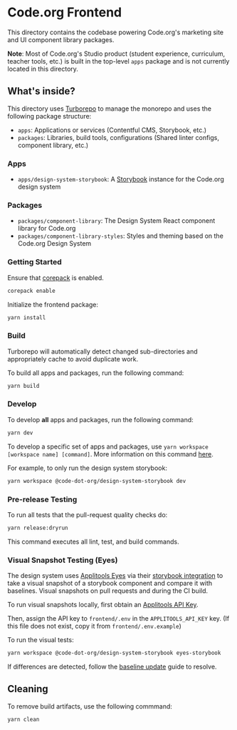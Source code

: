 # Code.org Frontend

This directory contains the codebase powering Code.org's marketing site and UI component library packages.

**Note**: Most of Code.org's Studio product (student experience, curriculum, teacher tools, etc.) is built in the
top-level `apps` package and is not currently located in this directory.

## What's inside?

This directory uses [Turborepo](https://turbo.build/) to manage the monorepo and uses the following package structure:

- `apps`: Applications or services (Contentful CMS, Storybook, etc.)
- `packages`: Libraries, build tools, configurations (Shared linter configs, component library, etc.)

### Apps

- `apps/design-system-storybook`: A [Storybook](https://storybook.js.org/) instance for the Code.org design system

### Packages

- `packages/component-library`: The Design System React component library for Code.org
- `packages/component-library-styles`: Styles and theming based on the Code.org Design System

### Getting Started

Ensure that [corepack](https://nodejs.org/api/corepack.html) is enabled.

```bash
corepack enable
```

Initialize the frontend package:

```bash
yarn install
```

### Build

Turborepo will automatically detect changed sub-directories and appropriately cache to avoid duplicate work.

To build all apps and packages, run the following command:

```bash
yarn build
```

### Develop

To develop **all** apps and packages, run the following command:

```bash
yarn dev
```

To develop a specific set of apps and packages, use `yarn workspace [workspace name] [command]`.
More information on this command [here](https://yarnpkg.com/cli/workspace).

For example, to only run the design system storybook:

```bash
yarn workspace @code-dot-org/design-system-storybook dev
```

### Pre-release Testing

To run all tests that the pull-request quality checks do:

```bash
yarn release:dryrun
```

This command executes all lint, test, and build commands.

### Visual Snapshot Testing (Eyes)

The design system uses [Applitools Eyes](https://applitools.com/platform/eyes/) via their [storybook integration](https://applitools.com/tutorials/sdks/storybook) to take a visual snapshot of a storybook component and
compare it with baselines. Visual snapshots on pull requests and during the CI build.

To run visual snapshots locally, first obtain an [Applitools API Key](https://applitools.com/docs/topics/overview/obtain-api-key.html).

Then, assign the API key to `frontend/.env` in the `APPLITOOLS_API_KEY` key. (If this file does not exist, copy it from `frontend/.env.example`)

To run the visual tests:

```bash
yarn workspace @code-dot-org/design-system-storybook eyes-storybook
```

If differences are detected, follow the [baseline update](https://applitools.com/docs/topics/overview/overview-reviewing-test-results.html) guide to resolve.

## Cleaning

To remove build artifacts, use the following commmand:

```bash
yarn clean
```
